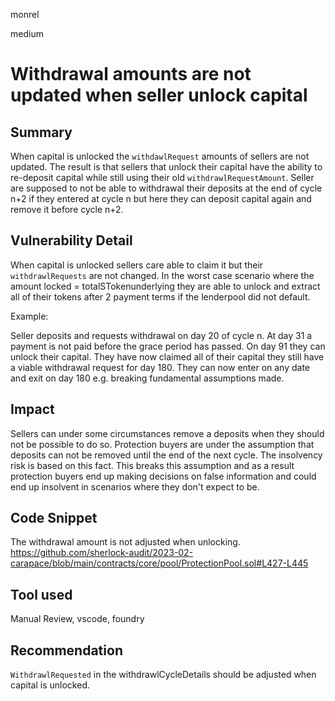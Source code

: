 monrel

medium

# Withdrawal amounts are not updated when seller unlock capital

## Summary

When capital is unlocked the `withdawlRequest` amounts of sellers are not updated. The result is that sellers that unlock their capital have the ability to re-deposit capital while still using their old `withdrawlRequestAmount`. Seller are supposed to not be able to withdrawal their deposits at the end of cycle n+2 if they entered at cycle n but here they can deposit capital again and remove it before cycle n+2.

## Vulnerability Detail

When capital is unlocked sellers care able to claim it but their `withdrawlRequests` are not changed. In the worst case scenario where the amount locked = totalSTokenunderlying they are able to unlock and extract all of their tokens after 2 payment terms if the lenderpool did not default. 

Example:

Seller deposits and requests withdrawal on day 20 of cycle n. At day 31 a payment is not paid before the grace period has passed. On day 91 they can unlock their capital.  They have now claimed all of their capital they still have a viable withdrawal request for day 180. They can now enter on any date and exit on day 180 e.g. breaking fundamental assumptions made.

## Impact

Sellers can under some circumstances remove a deposits when they should not be possible to do so. Protection buyers are under the assumption that deposits can not be removed until the end of the next cycle. The insolvency risk is based on this fact. This breaks this assumption and as a result protection buyers end up making decisions on false information and could end up insolvent in scenarios where they don't expect to be.

## Code Snippet

The withdrawal amount is not adjusted when unlocking.
https://github.com/sherlock-audit/2023-02-carapace/blob/main/contracts/core/pool/ProtectionPool.sol#L427-L445

## Tool used

Manual Review, vscode, foundry

## Recommendation

`WithdrawlRequested` in the withdrawlCycleDetails should be adjusted when capital is unlocked.

